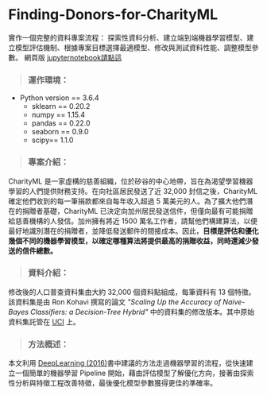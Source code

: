 # Finding-Donors-for-CharityML
實作一個完整的資料專案流程：
探索性資料分析、建立端到端機器學習模型、建立模型評估機制、根據專案目標選擇最適模型、修改與測試資料性能、調整模型參數。
網頁版 [jupyternotebook請點這](https://nbviewer.jupyter.org/github/JHL01/Finding-Donors-for-CharityML/blob/master/%E5%B0%8B%E6%89%BE%E6%BD%9B%E5%9C%A8%E6%8D%90%E5%8A%A9%E8%80%85%28Finding%20Donors%20for%20CharityML%29.ipynb)
>### 運作環境：
- Python version == 3.6.4
  - sklearn == 0.20.2
  - numpy == 1.15.4
  - pandas == 0.22.0
  - seaborn == 0.9.0
  - scipy== 1.1.0
>### 專案介紹：
CharityML 是一家虛構的慈善組織，位於矽谷的中心地帶，旨在為渴望學習機器學習的人們提供財務支持。在向社區居民發送了近 32,000 封信之後，CharityML 確定他們收到的每一筆捐款都來自每年收入超過 5 萬美元的人。為了擴大他們潛在的捐贈者基礎，CharityML 已決定向加州居民發送信件，但僅向最有可能捐贈給慈善機構的人發信。加州擁有將近 1500 萬名工作者，請幫他們構建算法，以便最好地識別潛在的捐贈者，並降低發送郵件的間接成本。因此，**目標是評估和優化幾個不同的機器學習模型，以確定哪種算法將提供最高的捐贈收益，同時還減少發送的信件總數。**
>### 資料介紹：
修改後的人口普查資料集由大約 32,000 個資料點組成，每筆資料有 13 個特徵。該資料集是由 Ron Kohavi 撰寫的論文 *"Scaling Up the Accuracy of Naive-Bayes Classifiers: a Decision-Tree Hybrid"* 中的資料集的修改版本。其中原始資料集託管在 [UCI](https://archive.ics.uci.edu/ml/datasets/Census+Income) 上。
>### 方法概述：
本文利用 [DeepLearning (2016)](http://www.deeplearningbook.org/contents/guidelines.html)書中建議的方法走過機器學習的流程，從快速建立一個簡單的機器學習 Pipeline 開始，藉由評估模型了解優化方向，接著由探索性分析與特徵工程改善特徵，最後優化模型參數獲得更佳的準確率。

